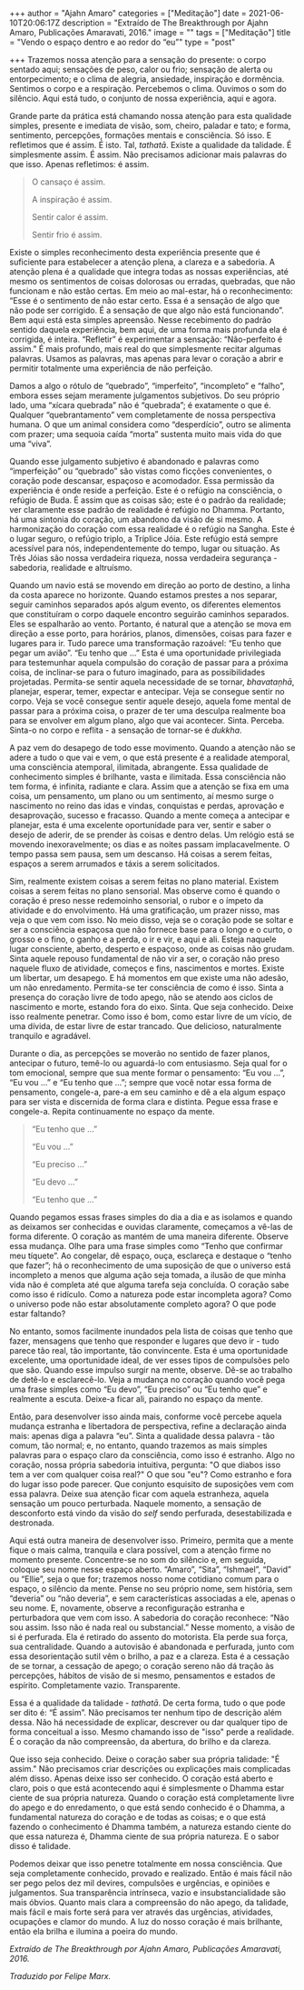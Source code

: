 +++
author = "Ajahn Amaro"
categories = ["Meditação"]
date = 2021-06-10T20:06:17Z
description = "Extraído de The Breakthrough por Ajahn Amaro, Publicações Amaravati, 2016."
image = ""
tags = ["Meditação"]
title = "Vendo o espaço dentro e ao redor do “eu”"
type = "post"

+++
Trazemos nossa atenção para a sensação do presente: o corpo sentado aqui; sensações de peso, calor ou frio; sensação de alerta ou entorpecimento; e o clima de alegria, ansiedade, inspiração e dormência. Sentimos o corpo e a respiração. Percebemos o clima. Ouvimos o som do silêncio. Aqui está tudo, o conjunto de nossa experiência, aqui e agora.

Grande parte da prática está chamando nossa atenção para esta qualidade simples, presente e imediata de visão, som, cheiro, paladar e tato; e forma, sentimento, percepções, formações mentais e consciência. Só isso. E refletimos que é assim. É isto. Tal, _tathatā_. Existe a qualidade da talidade. É simplesmente assim. É assim. Não precisamos adicionar mais palavras do que isso. Apenas refletimos: é assim.

> O cansaço é assim.
>
> A inspiração é assim.
>
> Sentir calor é assim.
>
> Sentir frio é assim.

Existe o simples reconhecimento desta experiência presente que é suficiente para estabelecer a atenção plena, a clareza e a sabedoria. A atenção plena é a qualidade que integra todas as nossas experiências, até mesmo os sentimentos de coisas dolorosas ou erradas, quebradas, que não funcionam e não estão certas. Em meio ao mal-estar, há o reconhecimento: “Esse é o sentimento de não estar certo. Essa é a sensação de algo que não pode ser corrigido. É a sensação de que algo não está funcionando”. Bem aqui está esta simples apreensão. Nesse recebimento do padrão sentido daquela experiência, bem aqui, de uma forma mais profunda ela é corrigida, é inteira. “Refletir” é experimentar a sensação: “Não-perfeito é assim.” É mais profundo, mais real do que simplesmente recitar algumas palavras. Usamos as palavras, mas apenas para levar o coração a abrir e permitir totalmente uma experiência de não perfeição.

Damos a algo o rótulo de “quebrado”, “imperfeito”, “incompleto” e “falho”, embora esses sejam meramente julgamentos subjetivos. Do seu próprio lado, uma “xícara quebrada” não é “quebrada”; é exatamente o que é. Qualquer “quebrantamento” vem completamente de nossa perspectiva humana. O que um animal considera como “desperdício”, outro se alimenta com prazer; uma sequoia caída “morta” sustenta muito mais vida do que uma “viva”.

Quando esse julgamento subjetivo é abandonado e palavras como “imperfeição” ou “quebrado” são vistas como ficções convenientes, o coração pode descansar, espaçoso e acomodador. Essa permissão da experiência é onde reside a perfeição. Este é o refúgio na consciência, o refúgio de Buda. É assim que as coisas são; este é o padrão da realidade; ver claramente esse padrão de realidade é refúgio no Dhamma. Portanto, há uma sintonia do coração, um abandono da visão de si mesmo. A harmonização do coração com essa realidade é o refúgio na Sangha. Este é o lugar seguro, o refúgio triplo, a Tríplice Jóia. Este refúgio está sempre acessível para nós, independentemente do tempo, lugar ou situação. As Três Jóias são nossa verdadeira riqueza, nossa verdadeira segurança - sabedoria, realidade e altruísmo.

Quando um navio está se movendo em direção ao porto de destino, a linha da costa aparece no horizonte. Quando estamos prestes a nos separar, seguir caminhos separados após algum evento, os diferentes elementos que constituíram o corpo daquele encontro seguirão caminhos separados. Eles se espalharão ao vento. Portanto, é natural que a atenção se mova em direção a esse porto, para horários, planos, dimensões, coisas para fazer e lugares para ir. Tudo parece uma transformação razoável: “Eu tenho que pegar um avião”. “Eu tenho que ...” Esta é uma oportunidade privilegiada para testemunhar aquela compulsão do coração de passar para a próxima coisa, de inclinar-se para o futuro imaginado, para as possibilidades projetadas. Permita-se sentir aquela necessidade de se tornar, _bhavataṇhā_, planejar, esperar, temer, expectar e antecipar. Veja se consegue sentir no corpo. Veja se você consegue sentir aquele desejo, aquela fome mental de passar para a próxima coisa, o prazer de ter uma desculpa realmente boa para se envolver em algum plano, algo que vai acontecer. Sinta. Perceba. Sinta-o no corpo e reflita - a sensação de tornar-se é _dukkha_.

A paz vem do desapego de todo esse movimento. Quando a atenção não se adere a tudo o que vai e vem, o que está presente é a realidade atemporal, uma consciência atemporal, ilimitada, abrangente. Essa qualidade de conhecimento simples é brilhante, vasta e ilimitada. Essa consciência não tem forma, é infinita, radiante e clara. Assim que a atenção se fixa em uma coisa, um pensamento, um plano ou um sentimento, aí mesmo surge o nascimento no reino das idas e vindas, conquistas e perdas, aprovação e desaprovação, sucesso e fracasso. Quando a mente começa a antecipar e planejar, esta é uma excelente oportunidade para ver, sentir e saber o desejo de aderir, de se prender às coisas e dentro delas. Um relógio está se movendo inexoravelmente; os dias e as noites passam implacavelmente. O tempo passa sem pausa, sem um descanso. Há coisas a serem feitas, espaços a serem arrumados e táxis a serem solicitados.

Sim, realmente existem coisas a serem feitas no plano material. Existem coisas a serem feitas no plano sensorial. Mas observe como é quando o coração é preso nesse redemoinho sensorial, o rubor e o ímpeto da atividade e do envolvimento. Há uma gratificação, um prazer nisso, mas veja o que vem com isso. No meio disso, veja se o coração pode se soltar e ser a consciência espaçosa que não fornece base para o longo e o curto, o grosso e o fino, o ganho e a perda, o ir e vir, e aqui e ali. Esteja naquele lugar consciente, aberto, desperto e espaçoso, onde as coisas não grudam. Sinta aquele repouso fundamental de não vir a ser, o coração não preso naquele fluxo de atividade, começos e fins, nascimentos e mortes. Existe um libertar, um desapego. E há momentos em que existe uma não adesão, um não enredamento. Permita-se ter consciência de como é isso. Sinta a presença do coração livre de todo apego, não se atendo aos ciclos de nascimento e morte, estando fora do eixo. Sinta. Que seja conhecido. Deixe isso realmente penetrar. Como isso é bom, como estar livre de um vício, de uma dívida, de estar livre de estar trancado. Que delicioso, naturalmente tranquilo e agradável.

Durante o dia, as percepções se moverão no sentido de fazer planos, antecipar o futuro, temê-lo ou aguardá-lo com entusiasmo. Seja qual for o tom emocional, sempre que sua mente formar o pensamento: “Eu vou ...”, “Eu vou ...” e “Eu tenho que ...”; sempre que você notar essa forma de pensamento, congele-a, pare-a em seu caminho e dê a ela algum espaço para ser vista e discernida de forma clara e distinta. Pegue essa frase e congele-a. Repita continuamente no espaço da mente.

> “Eu tenho que ...”
>
> “Eu vou ...”
>
> “Eu preciso ...”
>
> “Eu devo ...”
>
> “Eu tenho que ...”

Quando pegamos essas frases simples do dia a dia e as isolamos e quando as deixamos ser conhecidas e ouvidas claramente, começamos a vê-las de forma diferente. O coração as mantém de uma maneira diferente. Observe essa mudança. Olhe para uma frase simples como “Tenho que confirmar meu tíquete”. Ao congelar, dê espaço, ouça, esclareça e destaque o “tenho que fazer”; há o reconhecimento de uma suposição de que o universo está incompleto a menos que alguma ação seja tomada, a ilusão de que minha vida não é completa até que alguma tarefa seja concluída. O coração sabe como isso é ridículo. Como a natureza pode estar incompleta agora? Como o universo pode não estar absolutamente completo agora? O que pode estar faltando?

No entanto, somos facilmente inundados pela lista de coisas que tenho que fazer, mensagens que tenho que responder e lugares que devo ir - tudo parece tão real, tão importante, tão convincente. Esta é uma oportunidade excelente, uma oportunidade ideal, de ver esses tipos de compulsões pelo que são. Quando esse impulso surgir na mente, observe. Dê-se ao trabalho de detê-lo e esclarecê-lo. Veja a mudança no coração quando você pega uma frase simples como “Eu devo”, “Eu preciso” ou “Eu tenho que” e realmente a escuta. Deixe-a ficar ali, pairando no espaço da mente.

Então, para desenvolver isso ainda mais, conforme você percebe aquela mudança estranha e libertadora de perspectiva, refine a declaração ainda mais: apenas diga a palavra “eu”. Sinta a qualidade dessa palavra - tão comum, tão normal; e, no entanto, quando trazemos as mais simples palavras para o espaço claro da consciência, como isso é estranho. Algo no coração, nossa própria sabedoria intuitiva, pergunta: "O que diabos isso tem a ver com qualquer coisa real?" O que sou "eu"? Como estranho e fora do lugar isso pode parecer. Que conjunto esquisito de suposições vem com essa palavra. Deixe sua atenção ficar com aquela estranheza, aquela sensação um pouco perturbada. Naquele momento, a sensação de desconforto está vindo da visão do _self_ sendo perfurada, desestabilizada e destronada.

Aqui está outra maneira de desenvolver isso. Primeiro, permita que a mente fique o mais calma, tranquila e clara possível, com a atenção firme no momento presente. Concentre-se no som do silêncio e, em seguida, coloque seu nome nesse espaço aberto. “Amaro”, “Sita”, “Ishmael”, “David” ou “Ellie”, seja o que for; trazemos nosso nome cotidiano comum para o espaço, o silêncio da mente. Pense no seu próprio nome, sem história, sem “deveria” ou “não deveria”, e sem características associadas a ele, apenas o seu nome. E, novamente, observe a reconfiguração estranha e perturbadora que vem com isso. A sabedoria do coração reconhece: “Não sou assim. Isso não é nada real ou substancial.” Nesse momento, a visão de si é perfurada. Ela é retirado do assento do motorista. Ela perde sua força, sua centralidade. Quando a autovisão é abandonada e perfurada, junto com essa desorientação sutil vêm o brilho, a paz e a clareza. Esta é a cessação de se tornar, a cessação de apego; o coração sereno não dá tração às percepções, hábitos de visão de si mesmo, pensamentos e estados de espírito. Completamente vazio. Transparente.

Essa é a qualidade da talidade - _tathatā_. De certa forma, tudo o que pode ser dito é: “É assim”. Não precisamos ter nenhum tipo de descrição além dessa. Não há necessidade de explicar, descrever ou dar qualquer tipo de forma conceitual a isso. Mesmo chamando isso de "isso" perde a realidade. É o coração da não compreensão, da abertura, do brilho e da clareza.

Que isso seja conhecido. Deixe o coração saber sua própria talidade: "É assim." Não precisamos criar descrições ou explicações mais complicadas além disso. Apenas deixe isso ser conhecido. O coração está aberto e claro, pois o que está acontecendo aqui é simplesmente o Dhamma estar ciente de sua própria natureza. Quando o coração está completamente livre do apego e do enredamento, o que está sendo conhecido é o Dhamma, a fundamental natureza do coração e de todas as coisas; e o que está fazendo o conhecimento é Dhamma também, a natureza estando ciente do que essa natureza é, Dhamma ciente de sua própria natureza. E o sabor disso é talidade.

Podemos deixar que isso penetre totalmente em nossa consciência. Que seja completamente conhecido, provado e realizado. Então é mais fácil não ser pego pelos dez mil devires, compulsões e urgências, e opiniões e julgamentos. Sua transparência intrínseca, vazio e insubstancialidade são mais óbvios. Quanto mais clara a compreensão do não apego, da talidade, mais fácil e mais forte será para ver através das urgências, atividades, ocupações e clamor do mundo. A luz do nosso coração é mais brilhante, então ela brilha e ilumina a poeira do mundo.

_Extraído de The Breakthrough por Ajahn Amaro, Publicações Amaravati, 2016._

_Traduzido por Felipe Marx._